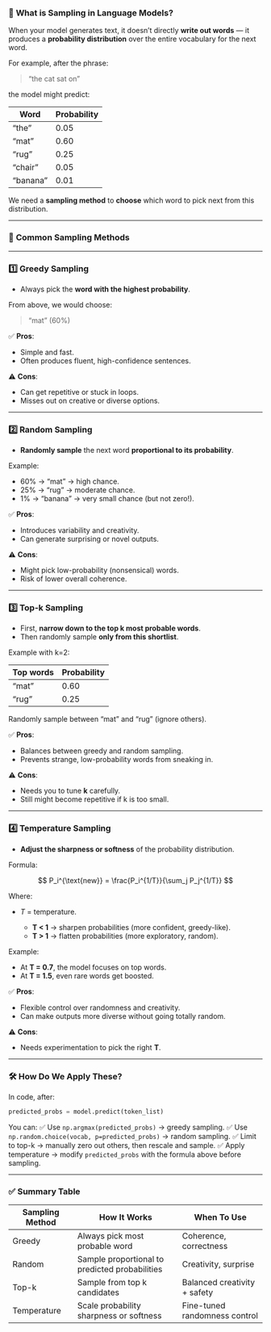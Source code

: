 ### 🌟 **What is Sampling in Language Models?**

When your model generates text, it doesn’t directly **write out words** — it produces a **probability distribution** over the entire vocabulary for the next word.

For example, after the phrase:

> “the cat sat on”

the model might predict:

| Word     | Probability |
| -------- | ----------- |
| “the”    | 0.05        |
| “mat”    | 0.60        |
| “rug”    | 0.25        |
| “chair”  | 0.05        |
| “banana” | 0.01        |

We need a **sampling method** to **choose** which word to pick next from this distribution.

---

### 🔑 **Common Sampling Methods**

---

### 1️⃣ **Greedy Sampling**

* Always pick the **word with the highest probability**.

From above, we would choose:

> “mat” (60%)

✅ **Pros**:

* Simple and fast.
* Often produces fluent, high-confidence sentences.

⚠ **Cons**:

* Can get repetitive or stuck in loops.
* Misses out on creative or diverse options.

---

### 2️⃣ **Random Sampling**

* **Randomly sample** the next word **proportional to its probability**.

Example:

* 60% → “mat” → high chance.
* 25% → “rug” → moderate chance.
* 1% → “banana” → very small chance (but not zero!).

✅ **Pros**:

* Introduces variability and creativity.
* Can generate surprising or novel outputs.

⚠ **Cons**:

* Might pick low-probability (nonsensical) words.
* Risk of lower overall coherence.

---

### 3️⃣ **Top-k Sampling**

* First, **narrow down to the top k most probable words**.
* Then randomly sample **only from this shortlist**.

Example with k=2:

| Top words | Probability |
| --------- | ----------- |
| “mat”     | 0.60        |
| “rug”     | 0.25        |

Randomly sample between “mat” and “rug” (ignore others).

✅ **Pros**:

* Balances between greedy and random sampling.
* Prevents strange, low-probability words from sneaking in.

⚠ **Cons**:

* Needs you to tune **k** carefully.
* Still might become repetitive if k is too small.

---

### 4️⃣ **Temperature Sampling**

* **Adjust the sharpness or softness** of the probability distribution.

Formula:

$$
P_i^{\text{new}} = \frac{P_i^{1/T}}{\sum_j P_j^{1/T}}
$$

Where:

* $T$ = temperature.

  * **T < 1** → sharpen probabilities (more confident, greedy-like).
  * **T > 1** → flatten probabilities (more exploratory, random).

Example:

* At **T = 0.7**, the model focuses on top words.
* At **T = 1.5**, even rare words get boosted.

✅ **Pros**:

* Flexible control over randomness and creativity.
* Can make outputs more diverse without going totally random.

⚠ **Cons**:

* Needs experimentation to pick the right **T**.

---

### 🛠 **How Do We Apply These?**

In code, after:

```python
predicted_probs = model.predict(token_list)
```

You can:
✅ Use `np.argmax(predicted_probs)` → greedy sampling.
✅ Use `np.random.choice(vocab, p=predicted_probs)` → random sampling.
✅ Limit to top-k → manually zero out others, then rescale and sample.
✅ Apply temperature → modify `predicted_probs` with the formula above before sampling.

---

### ✅ **Summary Table**

| Sampling Method | How It Works                                   | When To Use                   |
| --------------- | ---------------------------------------------- | ----------------------------- |
| Greedy          | Always pick most probable word                 | Coherence, correctness        |
| Random          | Sample proportional to predicted probabilities | Creativity, surprise          |
| Top-k           | Sample from top k candidates                   | Balanced creativity + safety  |
| Temperature     | Scale probability sharpness or softness        | Fine-tuned randomness control |
